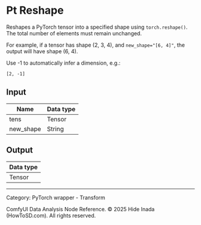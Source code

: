 # Pt Reshape
Reshapes a PyTorch tensor into a specified shape using `torch.reshape()`.
The total number of elements must remain unchanged.

For example, if a tensor has shape (2, 3, 4), and `new_shape="[6, 4]"`,
the output will have shape (6, 4).

Use -1 to automatically infer a dimension, e.g.:
```
[2, -1]
```

## Input
| Name | Data type |
|---|---|
| tens | Tensor |
| new_shape | String |

## Output
| Data type |
|---|
| Tensor |

<HR>
Category: PyTorch wrapper - Transform

ComfyUI Data Analysis Node Reference. © 2025 Hide Inada (HowToSD.com). All rights reserved.

